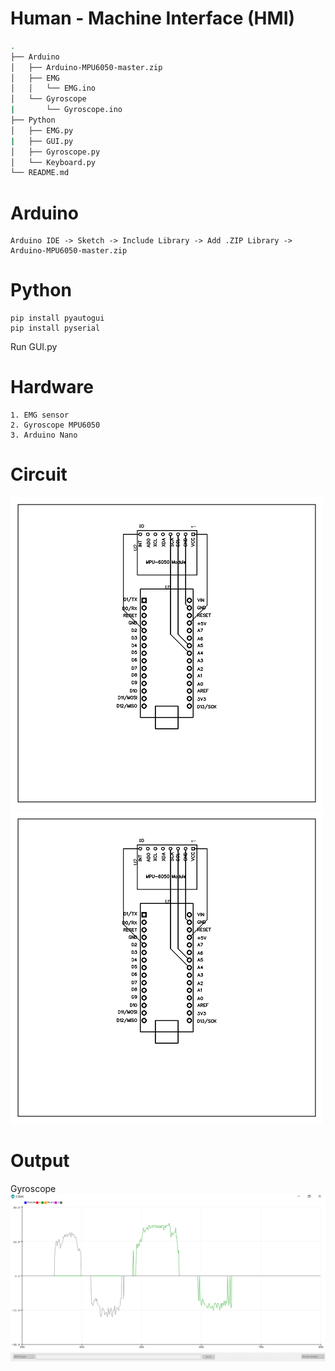 # Human - Machine Interface (HMI)
```bash
.
├── Arduino
│   ├── Arduino-MPU6050-master.zip
│   ├── EMG
│   │   └── EMG.ino
│   └── Gyroscope
|       └── Gyroscope.ino
├── Python
│   ├── EMG.py
|   ├── GUI.py
│   ├── Gyroscope.py
│   └── Keyboard.py
└── README.md
```
# Arduino
    Arduino IDE -> Sketch -> Include Library -> Add .ZIP Library -> Arduino-MPU6050-master.zip
# Python
    pip install pyautogui
    pip install pyserial
   Run GUI.py
# Hardware
    1. EMG sensor
    2. Gyroscope MPU6050
    3. Arduino Nano
# Circuit
![](images/Gyroscope_PCB.png)
![](images/Gyroscope_PCB.png)
# Output 
Gyroscope
![](images/Gyroscope_Output.png)
